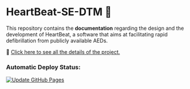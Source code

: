 # HeartBeat-SE-DTM :sparkling_heart:

This repository contains the **documentation** regarding the design and the development of HeartBeat, a software that aims at facilitating rapid defibrillation from publicly available AEDs.

:link: [Click here  to see all the details of the project.](https://heartbeat-se.github.io/HeartBeat-SE-DTM/)

### Automatic Deploy Status:
[![Update GitHub Pages](https://github.com/HeartBeat-SE/HeartBeat-SE-DTM/blob/main/.github/workflows/gh-pages.yml/badge.svg?branch=master)](https://github.com/HeartBeat-SE/HeartBeat-SE-DTM/blob/main/.github/workflows/gh-pages.yml) 

